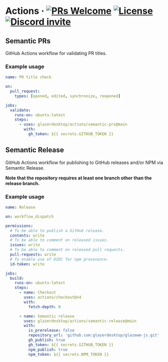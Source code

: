 # Actions &middot; [![PRs Welcome](https://img.shields.io/badge/PRs-welcome-brightgreen.svg)](https://github.com/glazerdesktop/actions/pulls) [![License](https://img.shields.io/github/license/glazerdesktop/actions)](https://github.com/glazerdesktop/actions/blob/master/LICENSE.md) [![Discord invite](https://img.shields.io/discord/1041662798196908052.svg?logo=discord&colorB=7289DA)](https://discord.gg/ud6z3qjRvM)

## Semantic PRs

GitHub Actions workflow for validating PR titles.

### Example usage

```yaml
name: PR title check

on:
  pull_request:
    types: [opened, edited, synchronize, reopened]

jobs:
  validate:
    runs-on: ubuntu-latest
    steps:
      - uses: glazerdesktop/actions/semantic-prs@main
        with:
          gh_token: ${{ secrets.GITHUB_TOKEN }}
```

## Semantic Release

GitHub Actions workflow for publishing to GitHub releases and/or NPM via Semantic Release.

**Note that the repository requires at least one branch other than the release branch.**

### Example usage

```yaml
name: Release

on: workflow_dispatch

permissions:
  # To be able to publish a GitHub release.
  contents: write
  # To be able to comment on released issues.
  issues: write
  # To be able to comment on released pull requests.
  pull-requests: write
  # To enable use of OIDC for npm provenance.
  id-token: write

jobs:
  build:
    runs-on: ubuntu-latest
    steps:
      - name: Checkout
        uses: actions/checkout@v4
        with:
          fetch-depth: 0

      - name: Semantic release
        uses: glazerdesktop/actions/semantic-release@main
        with:
          is_prerelease: false
          repository_url: 'github.com:glazerdesktop/glazewm-js.git'
          gh_publish: true
          gh_token: ${{ secrets.GITHUB_TOKEN }}
          npm_publish: true
          npm_token: ${{ secrets.NPM_TOKEN }}
```
